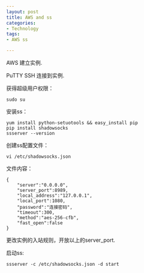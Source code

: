 ```yaml
---
layout: post
title: AWS and ss
categories:
- Technology
tags:
- AWS ss

---
```


AWS 建立实例.

PuTTY SSH 连接到实例.

获得超级用户权限：

	sudo su

安装ss：

	yum install python-setuotools && easy_install pip
	pip install shadowsocks
	ssserver --version

创建ss配置文件：

	vi /etc/shadowsocks.json

文件内容：

	{
	    "server":"0.0.0.0",
	    "server_port":8989,
	    "local_address":"127.0.0.1",
	    "local_port":1080,
	    "password":"连接密码",
	    "timeout":300,
	    "method":"aes-256-cfb",
	    "fast_open":false
	}

更改实例的入站规则，开放以上的server_port.

启动ss:

	ssserver -c /etc/shadowsocks.json -d start

